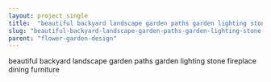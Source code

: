 ```yaml
---
layout: project_single
title:  "beautiful backyard landscape garden paths garden lighting stone fireplace dining furniture"
slug: "beautiful-backyard-landscape-garden-paths-garden-lighting-stone-fireplace-dining-furniture"
parent: "flower-garden-design"
---
```

beautiful backyard landscape garden paths garden lighting stone fireplace dining furniture